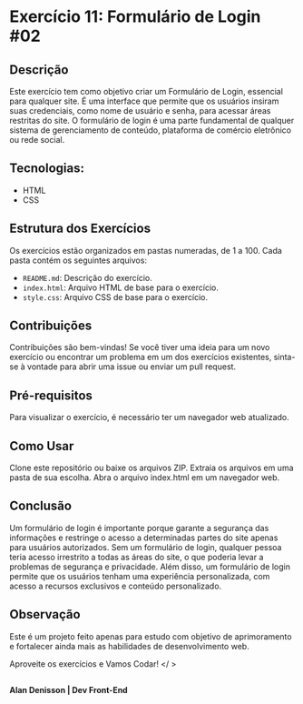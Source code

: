 # Exercício 11:  Formulário de Login #02

## Descrição
Este exercício tem como objetivo criar um Formulário de Login, essencial para qualquer site. É uma interface que permite que os usuários insiram suas credenciais, como nome de usuário e senha, para acessar áreas restritas do site. O formulário de login é uma parte fundamental de qualquer sistema de gerenciamento de conteúdo, plataforma de comércio eletrônico ou rede social.


## Tecnologias: 
- HTML
- CSS

## Estrutura dos Exercícios
Os exercícios estão organizados em pastas numeradas, de 1 a 100. 
Cada pasta contém os seguintes arquivos:

- `README.md`: Descrição do exercício.
- `index.html`: Arquivo HTML de base para o exercício.
- `style.css`: Arquivo CSS de base para o exercício.

## Contribuições

Contribuições são bem-vindas! Se você tiver uma ideia para um novo exercício ou encontrar um problema em um dos exercícios existentes, sinta-se à vontade para abrir 
uma issue ou enviar um pull request.



## Pré-requisitos
Para visualizar o exercício, é necessário ter um navegador web atualizado.

## Como Usar
Clone este repositório ou baixe os arquivos ZIP.
Extraia os arquivos em uma pasta de sua escolha.
Abra o arquivo index.html em um navegador web.


## Conclusão
Um formulário de login é importante porque garante a segurança das informações e restringe o acesso a determinadas partes do site apenas para usuários autorizados. Sem um formulário de login, qualquer pessoa teria acesso irrestrito a todas as áreas do site, o que poderia levar a problemas de segurança e privacidade. Além disso, um formulário de login permite que os usuários tenham uma experiência personalizada, com acesso a recursos exclusivos e conteúdo personalizado.


## Observação

Este é um projeto feito apenas para estudo com objetivo de aprimoramento e fortalecer ainda mais as habilidades de desenvolvimento web.

Aproveite os exercícios e Vamos Codar! </ >

##
**Alan Denisson | Dev Front-End**